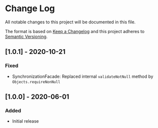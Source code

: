 # Change Log
All notable changes to this project will be documented in this file.
 
The format is based on [Keep a Changelog](http://keepachangelog.com/)
and this project adheres to [Semantic Versioning](http://semver.org/).

## \[1.0.1] - 2020-10-21
### Fixed
-   SynchronizationFacade: Replaced internal `validateNotNull` method by `Objects.requireNonNull`

## \[1.0.0] - 2020-06-01

### Added
-   Initial release

